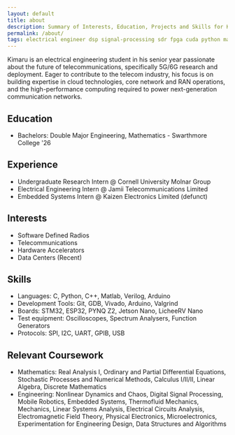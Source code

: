 ```yaml
---
layout: default
title: about
description: Summary of Interests, Education, Projects and Skills for Kimaru Boruett
permalink: /about/
tags: electrical engineer dsp signal-processing sdr fpga cuda python matlab c++ scpi telecom 5G
---
```


Kimaru is an electrical engineering student in his senior year passionate about the future of telecommunications, specifically 5G/6G research and deployment. Eager to contribute to the telecom industry, his focus is on building expertise in cloud technologies, core network and RAN operations, and the high-performance computing required to power next-generation communication networks.

## Education

- Bachelors: Double Major Engineering, Mathematics - Swarthmore College '26

## Experience

- Undergraduate Research Intern @ Cornell University Molnar Group
- Electrical Engineering Intern @ Jamii Telecommunications Limited
- Embedded Systems Intern       @ Kaizen Electronics Limited (defunct)

## Interests

- Software Defined Radios
- Telecommunications
- Hardware Accelerators
- Data Centers (Recent)

## Skills

- Languages: C, Python, C++, Matlab, Verilog, Arduino
- Development Tools: Git, GDB, Vivado, Arduino, Valgrind
- Boards: STM32, ESP32, PYNQ Z2, Jetson Nano, LicheeRV Nano
- Test equipment: Oscilloscopes, Spectrum Analysers, Function Generators
- Protocols: SPI, I2C, UART, GPIB, USB

## Relevant Coursework
- Mathematics: Real Analysis I, Ordinary and Partial Differential Equations, Stochastic Processes and Numerical Methods, Calculus I/II/II, Linear Algebra, Discrete Mathematics
- Engineering: Nonlinear Dynamics and Chaos, Digital Signal Processing, Mobile Robotics, Embedded Systems, Thermofluid Mechanics, Mechanics, Linear Systems Analysis, Electrical Circuits Analysis, Electromagnetic Field Theory, Physical Electronics, Microelectronics, Experimentation for Engineering Design, Data Structures and Algorithms
